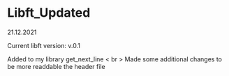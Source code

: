 # Libft_Updated

21.12.2021

Current libft version: v.0.1

Added to my library get_next_line < br >
Made some additional changes to be more readdable the header file

